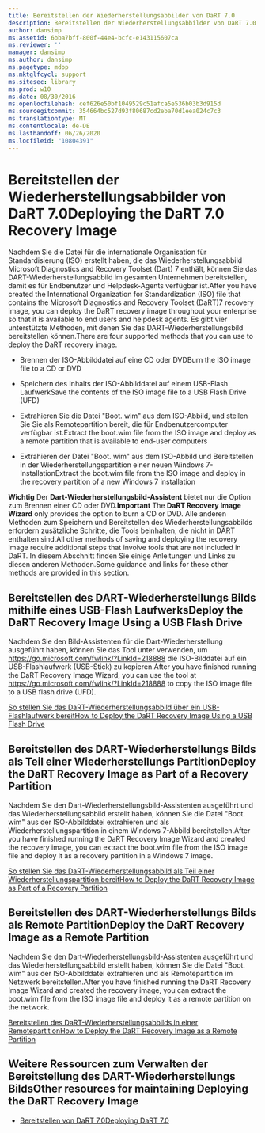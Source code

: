 ```yaml
---
title: Bereitstellen der Wiederherstellungsabbilder von DaRT 7.0
description: Bereitstellen der Wiederherstellungsabbilder von DaRT 7.0
author: dansimp
ms.assetid: 6bba7bff-800f-44e4-bcfc-e143115607ca
ms.reviewer: ''
manager: dansimp
ms.author: dansimp
ms.pagetype: mdop
ms.mktglfcycl: support
ms.sitesec: library
ms.prod: w10
ms.date: 08/30/2016
ms.openlocfilehash: cef626e50bf1049529c51afca5e536b03b3d915d
ms.sourcegitcommit: 354664bc527d93f80687cd2eba70d1eea024c7c3
ms.translationtype: MT
ms.contentlocale: de-DE
ms.lasthandoff: 06/26/2020
ms.locfileid: "10804391"
---
```

# <span data-ttu-id="b6671-103">Bereitstellen der Wiederherstellungsabbilder von DaRT 7.0</span><span class="sxs-lookup"><span data-stu-id="b6671-103">Deploying the DaRT 7.0 Recovery Image</span></span>


<span data-ttu-id="b6671-104">Nachdem Sie die Datei für die internationale Organisation für Standardisierung (ISO) erstellt haben, die das Wiederherstellungsabbild Microsoft Diagnostics and Recovery Toolset (Dart) 7 enthält, können Sie das DART-Wiederherstellungsabbild im gesamten Unternehmen bereitstellen, damit es für Endbenutzer und Helpdesk-Agents verfügbar ist.</span><span class="sxs-lookup"><span data-stu-id="b6671-104">After you have created the International Organization for Standardization (ISO) file that contains the Microsoft Diagnostics and Recovery Toolset (DaRT)7 recovery image, you can deploy the DaRT recovery image throughout your enterprise so that it is available to end users and helpdesk agents.</span></span> <span data-ttu-id="b6671-105">Es gibt vier unterstützte Methoden, mit denen Sie das DART-Wiederherstellungsbild bereitstellen können.</span><span class="sxs-lookup"><span data-stu-id="b6671-105">There are four supported methods that you can use to deploy the DaRT recovery image.</span></span>

-   <span data-ttu-id="b6671-106">Brennen der ISO-Abbilddatei auf eine CD oder DVD</span><span class="sxs-lookup"><span data-stu-id="b6671-106">Burn the ISO image file to a CD or DVD</span></span>

-   <span data-ttu-id="b6671-107">Speichern des Inhalts der ISO-Abbilddatei auf einem USB-Flash Laufwerk</span><span class="sxs-lookup"><span data-stu-id="b6671-107">Save the contents of the ISO image file to a USB Flash Drive (UFD)</span></span>

-   <span data-ttu-id="b6671-108">Extrahieren Sie die Datei "Boot. wim" aus dem ISO-Abbild, und stellen Sie Sie als Remotepartition bereit, die für Endbenutzercomputer verfügbar ist.</span><span class="sxs-lookup"><span data-stu-id="b6671-108">Extract the boot.wim file from the ISO image and deploy as a remote partition that is available to end-user computers</span></span>

-   <span data-ttu-id="b6671-109">Extrahieren der Datei "Boot. wim" aus dem ISO-Abbild und Bereitstellen in der Wiederherstellungspartition einer neuen Windows 7-Installation</span><span class="sxs-lookup"><span data-stu-id="b6671-109">Extract the boot.wim file from the ISO image and deploy in the recovery partition of a new Windows 7 installation</span></span>

<span data-ttu-id="b6671-110">**Wichtig**  Der **Dart-Wiederherstellungsbild-Assistent** bietet nur die Option zum Brennen einer CD oder DVD.</span><span class="sxs-lookup"><span data-stu-id="b6671-110">**Important** The **DaRT Recovery Image Wizard** only provides the option to burn a CD or DVD.</span></span> <span data-ttu-id="b6671-111">Alle anderen Methoden zum Speichern und Bereitstellen des Wiederherstellungsabbilds erfordern zusätzliche Schritte, die Tools beinhalten, die nicht in DART enthalten sind.</span><span class="sxs-lookup"><span data-stu-id="b6671-111">All other methods of saving and deploying the recovery image require additional steps that involve tools that are not included in DaRT.</span></span> <span data-ttu-id="b6671-112">In diesem Abschnitt finden Sie einige Anleitungen und Links zu diesen anderen Methoden.</span><span class="sxs-lookup"><span data-stu-id="b6671-112">Some guidance and links for these other methods are provided in this section.</span></span>

 

## <span data-ttu-id="b6671-113">Bereitstellen des DART-Wiederherstellungs Bilds mithilfe eines USB-Flash Laufwerks</span><span class="sxs-lookup"><span data-stu-id="b6671-113">Deploy the DaRT Recovery Image Using a USB Flash Drive</span></span>


<span data-ttu-id="b6671-114">Nachdem Sie den Bild-Assistenten für die Dart-Wiederherstellung ausgeführt haben, können Sie das Tool unter verwenden, um <https://go.microsoft.com/fwlink/?LinkId=218888> die ISO-Bilddatei auf ein USB-Flashlaufwerk (USB-Stick) zu kopieren.</span><span class="sxs-lookup"><span data-stu-id="b6671-114">After you have finished running the DaRT Recovery Image Wizard, you can use the tool at <https://go.microsoft.com/fwlink/?LinkId=218888> to copy the ISO image file to a USB flash drive (UFD).</span></span>

[<span data-ttu-id="b6671-115">So stellen Sie das DaRT-Wiederherstellungsabbild über ein USB-Flashlaufwerk bereit</span><span class="sxs-lookup"><span data-stu-id="b6671-115">How to Deploy the DaRT Recovery Image Using a USB Flash Drive</span></span>](how-to-deploy-the-dart-recovery-image-using-a-usb-flash-drive-dart-7.md)

## <span data-ttu-id="b6671-116">Bereitstellen des DART-Wiederherstellungs Bilds als Teil einer Wiederherstellungs Partition</span><span class="sxs-lookup"><span data-stu-id="b6671-116">Deploy the DaRT Recovery Image as Part of a Recovery Partition</span></span>


<span data-ttu-id="b6671-117">Nachdem Sie den Dart-Wiederherstellungsbild-Assistenten ausgeführt und das Wiederherstellungsabbild erstellt haben, können Sie die Datei "Boot. wim" aus der ISO-Abbilddatei extrahieren und als Wiederherstellungspartition in einem Windows 7-Abbild bereitstellen.</span><span class="sxs-lookup"><span data-stu-id="b6671-117">After you have finished running the DaRT Recovery Image Wizard and created the recovery image, you can extract the boot.wim file from the ISO image file and deploy it as a recovery partition in a Windows 7 image.</span></span>

[<span data-ttu-id="b6671-118">So stellen Sie das DaRT-Wiederherstellungsabbild als Teil einer Wiederherstellungspartition bereit</span><span class="sxs-lookup"><span data-stu-id="b6671-118">How to Deploy the DaRT Recovery Image as Part of a Recovery Partition</span></span>](how-to-deploy-the-dart-recovery-image-as-part-of-a-recovery-partition-dart-7.md)

## <span data-ttu-id="b6671-119">Bereitstellen des DART-Wiederherstellungs Bilds als Remote Partition</span><span class="sxs-lookup"><span data-stu-id="b6671-119">Deploy the DaRT Recovery Image as a Remote Partition</span></span>


<span data-ttu-id="b6671-120">Nachdem Sie den Dart-Wiederherstellungsbild-Assistenten ausgeführt und das Wiederherstellungsabbild erstellt haben, können Sie die Datei "Boot. wim" aus der ISO-Abbilddatei extrahieren und als Remotepartition im Netzwerk bereitstellen.</span><span class="sxs-lookup"><span data-stu-id="b6671-120">After you have finished running the DaRT Recovery Image Wizard and created the recovery image, you can extract the boot.wim file from the ISO image file and deploy it as a remote partition on the network.</span></span>

[<span data-ttu-id="b6671-121">Bereitstellen des DaRT-Wiederherstellungsabbilds in einer Remotepartition</span><span class="sxs-lookup"><span data-stu-id="b6671-121">How to Deploy the DaRT Recovery Image as a Remote Partition</span></span>](how-to-deploy-the-dart-recovery-image-as-a-remote-partition-dart-7.md)

## <span data-ttu-id="b6671-122">Weitere Ressourcen zum Verwalten der Bereitstellung des DART-Wiederherstellungs Bilds</span><span class="sxs-lookup"><span data-stu-id="b6671-122">Other resources for maintaining Deploying the DaRT Recovery Image</span></span>


-   [<span data-ttu-id="b6671-123">Bereitstellen von DaRT 7.0</span><span class="sxs-lookup"><span data-stu-id="b6671-123">Deploying DaRT 7.0</span></span>](deploying-dart-70-new-ia.md)

 

 






